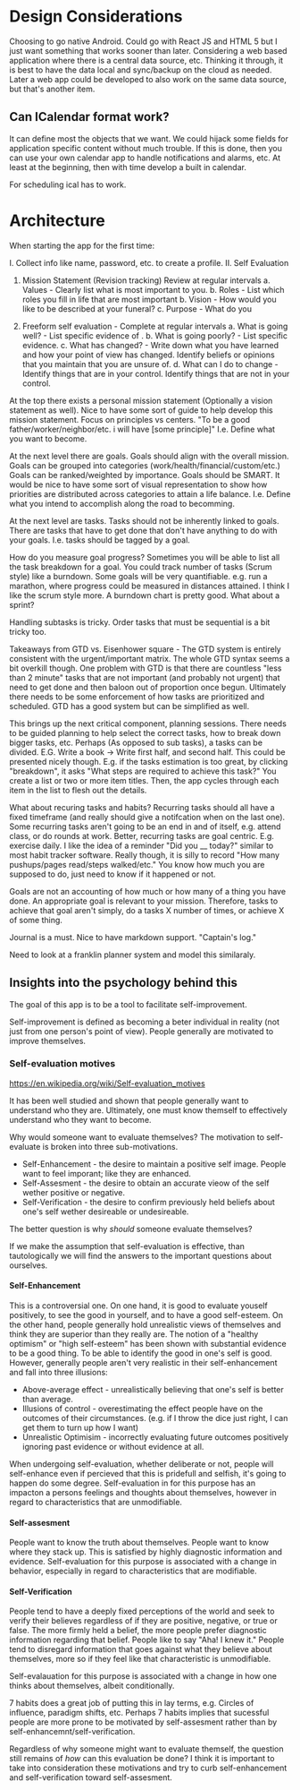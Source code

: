 # Design Considerations

Choosing to go native Android. Could go with React JS and HTML 5 but I just want something that works sooner than later. Considering a web based application where there is a central data source, etc. Thinking it through, it is best to have the data local and sync/backup on the cloud as needed. Later a web app could be developed to also work on the same data source, but that's another item.


## Can ICalendar format work?

It can define most the objects that we want. We could hijack some fields for application specific content without much trouble. If this is done, then you can use your own calendar app to handle notifications and alarms, etc. At least at the beginning, then with time develop a built in calendar.

For scheduling ical has to work.



# Architecture

When starting the app for the first time:

I. Collect info like name, password, etc. to create a profile.
II. Self Evaluation
  1. Mission Statement (Revision tracking) Review at regular intervals
    a. Values - Clearly list what is most important to you.
    b. Roles - List which roles you fill in life that are most important
    b. Vision - How would you like to be described at your funeral? 
    c. Purpose - What do you 
    
  2. Freeform self evaluation - Complete at regular intervals
    a. What is going well? - List specific evidence of . 
    b. What is going poorly? - List specific evidence. 
    c. What has changed? - Write down what you have learned and how your point of view has changed. Identify beliefs or opinions that you maintain that you are unsure of.
    d. What can I do to change - Identify things that are in your control. Identify things that are not in your control. 



At the top there exists a personal mission statement (Optionally a vision statement as well). Nice to have some sort of guide to help develop this mission statement. Focus on principles vs centers. "To be a good father/worker/neighbor/etc. i will have \[some principle\]" I.e. Define what you want to become.

At the next level there are goals. Goals should align with the overall mission. Goals can be grouped into categories (work/health/financial/custom/etc.) Goals can be ranked/weighted by importance. Goals should be SMART. It would be nice to have some sort of visual representation to show how priorities are distributed across categories to attain a life balance. I.e. Define what you intend to accomplish along the road to becomming.

At the next level are tasks. Tasks should not be inherently linked to goals. There are tasks that have to get done that don't have anything to do with your goals. I.e. tasks should be tagged by a goal.

How do you measure goal progress? Sometimes you will be able to list all the task breakdown for a goal. You could track number of tasks (Scrum style) like a burndown. Some goals will be very quantifiable. e.g. run a marathon, where progress could be measured in distances attained. I think I like the scrum style more. A burndown chart is pretty good. What about a sprint?

Handling subtasks is tricky. Order tasks that must be sequential is a bit tricky too.


Takeaways from GTD vs. Eisenhower square - The GTD system is entirely consistent with the urgent/important matrix. The whole GTD syntax seems a bit overkill though. One problem with GTD is that there are countless "less than 2 minute" tasks that are not important (and probably not urgent) that need to get done and then baloon out of proportion once begun. Ultimately there needs to be some enforcement of how tasks are prioritized and scheduled. GTD has a good system but can be simplified as well.

This brings up the next critical component, planning sessions. There needs to be guided planning to help select the correct tasks, how to break down bigger tasks, etc. Perhaps (As opposed to sub tasks), a tasks can be divided. E.G. Write a book -> Write first half, and second half. This could be presented nicely though. E.g. if the tasks estimation is too great, by clicking "breakdown", it asks "What steps are required to achieve this task?" You create a list or two or more item titles. Then, the app cycles through each item in the list to flesh out the details.


What about recuring tasks and habits? Recurring tasks should all have a fixed timeframe (and really should give a notifcation when on the last one). Some recurring tasks aren't going to be an end in and of itself, e.g. attend class, or do rounds at work. Better, recurring tasks are goal centric. E.g. exercise daily. I like the idea of a reminder "Did you __ today?" similar to most habit tracker software.  Really though, it is silly to record "How many pushups/pages read/steps walked/etc." You know how much you are supposed to do, just need to know if it happened or not. 

Goals are not an accounting of how much or how many of a thing you have done. An appropriate goal is relevant to your mission. Therefore, tasks to achieve that goal aren't simply, do a tasks X number of times, or achieve X of some thing. 

Journal is a must. Nice to have markdown support. "Captain's log."

Need to look at a franklin planner system and model this similaraly.

## Insights into the psychology behind this

The goal of this app is to be a tool to facilitate self-improvement.

Self-improvement is defined as becoming a beter individual in reality (not just from one person's point of view). People generally are motivated to improve themselves.

### Self-evaluation motives

https://en.wikipedia.org/wiki/Self-evaluation_motives

It has been well studied and shown that people generally want to understand who they are. Ultimately, one must know themself to effectively understand who they want to become.

Why would someone want to evaluate themselves? The motivation to self-evaluate is broken into three sub-motivations.

* Self-Enhancement - the desire to maintain a positive self image. People want to feel imporant; like they are enhanced.
* Self-Assesment - the desire to obtain an accurate vieow of the self wether positive or negative.
* Self-Verification - the desire to confirm previously held beliefs about one's self wether desireable or undesireable.

The better question is why *should* someone evaluate themselves?

If we make the assumption that self-evaluation is effective, than tautologically we will find the answers to the important questions about ourselves. 

#### Self-Enhancement
This is a controversial one. On one hand, it is good to evaluate youself positively, to see the good in yourself, and to have a good self-esteem. On the other hand, people generally hold unrealistic views of themselves and think they are superior than they really are. The notion of a "healthy optimism" or "high self-esteem" has been shown with substantial evidence to be a good thing. To be able to identify the good in one's self is good. However, generally people aren't very realistic in their self-enhancement and fall into three illusions:

* Above-average effect - unrealistically believing that one's self is better than average.
* Illusions of control - overestimating the effect people have on the outcomes of their circumstances. (e.g. if I throw the dice just right, I can get them to turn up how I want)
* Unrealistic Optimisim - incorrectly evaluating future outcomes positively ignoring past evidence or without evidence at all.

When undergoing self-evaluation, whether deliberate or not, people will self-enhance even if percieved that this is pridefull and selfish, it's going to happen do some degree. Self-evaluation in for this purpose has an impacton a persons feelings and thoughts about themselves, however in regard to characteristics that are unmodifiable.

#### Self-assesment
People want to know the truth about themselves. People want to know where they stack up. This is satisfied by highly diagnostic information and evidence. Self-evaluation for this purpose is associated with a change in behavior, especially in regard to characteristics that are modifiable.

#### Self-Verification
People tend to have a deeply fixed perceptions of the world and seek to verify their believes regardless of if they are positive, negative, or true or false. The more firmly held a belief, the more people prefer diagnostic information regarding that belief. People like to say "Aha! I knew it." People tend to disregard information that goes against what they believe about themselves, more so if they feel like that characteristic is unmodifiable.

Self-evalauation for this purpose is associated with a change in how one thinks about themselves, albeit conditionally.


7 habits does a great job of putting this in lay terms, e.g. Circles of influence, paradigm shifts, etc. Perhaps 7 habits implies that sucessful people are more prone to be motivated by self-assesment rather than by self-enhancemnt/self-verification.

Regardless of why someone might want to evaluate themself, the question still remains of *how* can this evaluation be done? I think it is important to take into consideration these motivations and try to curb self-enhancement and self-verification toward self-assesment.

